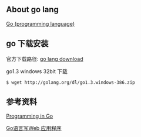## About go lang

[Go (programming language)](http://en.wikipedia.org/wiki/Go_(programming_language))

## go 下载安装

官方下载路径: [go lang download](http://golang.org/dl/)

go1.3 windows 32bit 下载

	$ wget http://golang.org/dl/go1.3.windows-386.zip

## 参考资料

[Programming in Go](http://www.qtrac.eu/gobook.html)


[Go语言写Web 应用程序](http://www.cnblogs.com/zitsing/archive/2012/03/19/2406226.html)

